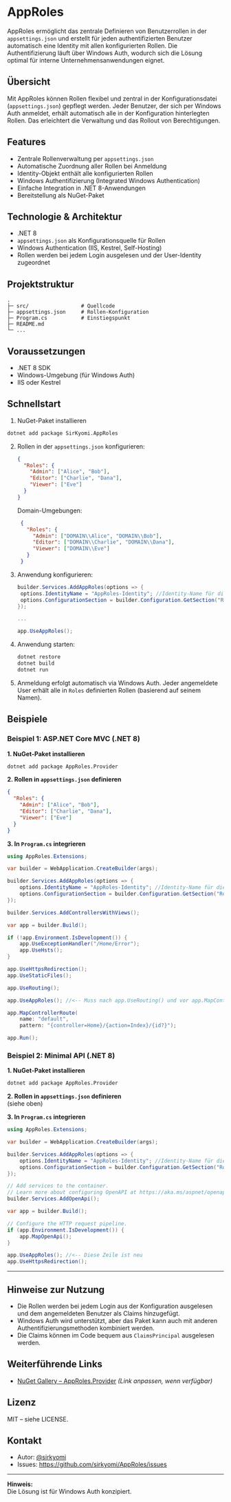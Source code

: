 # AppRoles

AppRoles ermöglicht das zentrale Definieren von Benutzerrollen in der `appsettings.json` und erstellt für jeden authentifizierten Benutzer automatisch eine Identity mit allen konfigurierten Rollen. Die Authentifizierung läuft über Windows Auth, wodurch sich die Lösung optimal für interne Unternehmensanwendungen eignet.

## Übersicht

Mit AppRoles können Rollen flexibel und zentral in der Konfigurationsdatei (`appsettings.json`) gepflegt werden. Jeder Benutzer, der sich per Windows Auth anmeldet, erhält automatisch alle in der Konfiguration hinterlegten Rollen. Das erleichtert die Verwaltung und das Rollout von Berechtigungen.

## Features

- Zentrale Rollenverwaltung per `appsettings.json`
- Automatische Zuordnung aller Rollen bei Anmeldung
- Identity-Objekt enthält alle konfigurierten Rollen
- Windows Authentifizierung (Integrated Windows Authentication)
- Einfache Integration in .NET 8-Anwendungen
- Bereitstellung als NuGet-Paket

## Technologie & Architektur

- .NET 8
- `appsettings.json` als Konfigurationsquelle für Rollen
- Windows Authentication (IIS, Kestrel, Self-Hosting)
- Rollen werden bei jedem Login ausgelesen und der User-Identity zugeordnet

## Projektstruktur

```
.
├─ src/                 # Quellcode
├─ appsettings.json     # Rollen-Konfiguration
├─ Program.cs           # Einstiegspunkt
├─ README.md
└─ ...
```

## Voraussetzungen

- .NET 8 SDK
- Windows-Umgebung (für Windows Auth)
- IIS oder Kestrel

## Schnellstart

1. NuGet-Paket installieren
```bash
dotnet add package SirKyomi.AppRoles
```

2. Rollen in der `appsettings.json` konfigurieren:
    ```json
    {
      "Roles": {
        "Admin": ["Alice", "Bob"],
        "Editor": ["Charlie", "Dana"],
        "Viewer": ["Eve"]
      }
    }
    ```
    Domain-Umgebungen:
   ```json
    {
      "Roles": {
        "Admin": ["DOMAIN\\Alice", "DOMAIN\\Bob"],
        "Editor": ["DOMAIN\\Charlie", "DOMAIN\\Dana"],
        "Viewer": ["DOMAIN\\Eve"]
      }
    }
    ```
3. Anwendung konfigurieren:
   ```csharp
   builder.Services.AddAppRoles(options => {
    options.IdentityName = "AppRoles-Identity"; //Identity-Name für die neue Identity
    options.ConfigurationSection = builder.Configuration.GetSection("Roles"); //Konfigurations-Sektion, aus der ausgelesen werden soll
   });
   
   ...

   app.UseAppRoles();
   ```

4. Anwendung starten:
    ```bash
    dotnet restore
    dotnet build
    dotnet run
    ```

4. Anmeldung erfolgt automatisch via Windows Auth. Jeder angemeldete User erhält alle in `Roles` definierten Rollen (basierend auf seinem Namen).

## Beispiele

### Beispiel 1: ASP.NET Core MVC (.NET 8)

**1. NuGet-Paket installieren**
```bash
dotnet add package AppRoles.Provider
```

**2. Rollen in `appsettings.json` definieren**
```json
{
  "Roles": {
    "Admin": ["Alice", "Bob"],
    "Editor": ["Charlie", "Dana"],
    "Viewer": ["Eve"]
  }
}
```

**3. In `Program.cs` integrieren**
```csharp
using AppRoles.Extensions;

var builder = WebApplication.CreateBuilder(args);

builder.Services.AddAppRoles(options => {
    options.IdentityName = "AppRoles-Identity"; //Identity-Name für die neue Identity
    options.ConfigurationSection = builder.Configuration.GetSection("Roles"); //Konfigurations-Sektion, aus der ausgelesen werden soll
});

builder.Services.AddControllersWithViews();

var app = builder.Build();

if (!app.Environment.IsDevelopment()) {
    app.UseExceptionHandler("/Home/Error");
    app.UseHsts();
}

app.UseHttpsRedirection();
app.UseStaticFiles();

app.UseRouting();

app.UseAppRoles(); //<-- Muss nach app.UseRouting() und vor app.MapControllers() aufgerufen werden

app.MapControllerRoute(
    name: "default",
    pattern: "{controller=Home}/{action=Index}/{id?}");

app.Run();
```

### Beispiel 2: Minimal API (.NET 8)

**1. NuGet-Paket installieren**
```bash
dotnet add package AppRoles.Provider
```

**2. Rollen in `appsettings.json` definieren**  
(siehe oben)

**3. In `Program.cs` integrieren**
```csharp
using AppRoles.Extensions;

var builder = WebApplication.CreateBuilder(args);

builder.Services.AddAppRoles(options => {
    options.IdentityName = "AppRoles-Identity"; //Identity-Name für die neue Identity
    options.ConfigurationSection = builder.Configuration.GetSection("Roles"); //Konfigurations-Sektion, aus der ausgelesen werden soll
});

// Add services to the container.
// Learn more about configuring OpenAPI at https://aka.ms/aspnet/openapi
builder.Services.AddOpenApi();

var app = builder.Build();

// Configure the HTTP request pipeline.
if (app.Environment.IsDevelopment()) {
    app.MapOpenApi();
}

app.UseAppRoles(); //<-- Diese Zeile ist neu
app.UseHttpsRedirection();
```

---

## Hinweise zur Nutzung

- Die Rollen werden bei jedem Login aus der Konfiguration ausgelesen und dem angemeldeten Benutzer als Claims hinzugefügt.
- Windows Auth wird unterstützt, aber das Paket kann auch mit anderen Authentifizierungsmethoden kombiniert werden.
- Die Claims können im Code bequem aus `ClaimsPrincipal` ausgelesen werden.

## Weiterführende Links

- [NuGet Gallery – AppRoles.Provider](https://www.nuget.org/packages/AppRoles.Provider) *(Link anpassen, wenn verfügbar)*

## Lizenz

MIT – siehe LICENSE.

## Kontakt

- Autor: [@sirkyomi](https://github.com/sirkyomi)
- Issues: https://github.com/sirkyomi/AppRoles/issues

---

**Hinweis:**  
Die Lösung ist für Windows Auth konzipiert.
